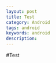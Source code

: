 ```yaml
---
layout: post
title: Test
category: Android
tags: android
keywords: android
description: 
---
```


#Test